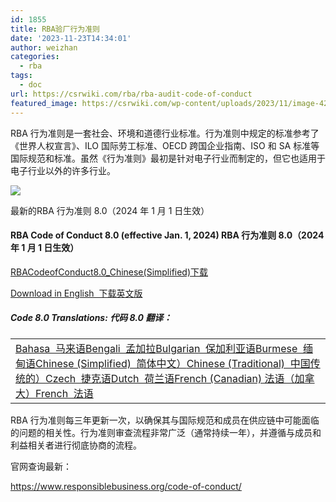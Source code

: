 ```yaml
---
id: 1855
title: RBA验厂行为准则
date: '2023-11-23T14:34:01'
author: weizhan
categories:
  - rba
tags:
  - doc
url: https://csrwiki.com/rba/rba-audit-code-of-conduct
featured_image: https://csrwiki.com/wp-content/uploads/2023/11/image-42.png
---
```


RBA 行为准则是​​一套社会、环境和道德行业标准。行为准则中规定的标准参考了《世界人权宣言》、ILO 国际劳工标准、OECD 跨国企业指南、ISO 和 SA 标准等国际规范和标准。虽然《行为准则》最初是针对电子行业而制定的，但它也适用于电子行业以外的许多行业。

![](https://csrwiki.com/wp-content/uploads/2023/11/image-42.png)

最新的RBA 行为准则 8.0（2024 年 1 月 1 日生效）

#### RBA Code of Conduct 8.0 (effective Jan. 1, 2024) RBA 行为准则 8.0（2024 年 1 月 1 日生效）

[RBACodeofConduct8.0\_Chinese(Simplified)](https://csrwiki.com/wp-content/uploads/2023/11/RBACodeofConduct8.0_ChineseSimplified.pdf)[下载](https://csrwiki.com/wp-content/uploads/2023/11/RBACodeofConduct8.0_ChineseSimplified.pdf)

[Download in English  下载英文版](https://www.responsiblebusiness.org/media/docs/RBACodeofConduct8.0_English.pdf)

##### Code 8.0 Translations: 代码 8.0 翻译：

|                                                                                                                                                                                                                                                                                                                                                                                                                                                                                                                                                                                                                                                                                                                                                                                                                                                                                                                                                                                                                                                            |
| ---------------------------------------------------------------------------------------------------------------------------------------------------------------------------------------------------------------------------------------------------------------------------------------------------------------------------------------------------------------------------------------------------------------------------------------------------------------------------------------------------------------------------------------------------------------------------------------------------------------------------------------------------------------------------------------------------------------------------------------------------------------------------------------------------------------------------------------------------------------------------------------------------------------------------------------------------------------------------------------------------------------------------------------------------------- |
| [Bahasa  马来语](https://www.responsiblebusiness.org/media/docs/RBACodeofConduct8.0_Bahasa.pdf)[Bengali  孟加拉](https://www.responsiblebusiness.org/media/docs/RBACodeofConduct8.0_Bengali.pdf)[Bulgarian  保加利亚语](https://www.responsiblebusiness.org/media/docs/RBACodeofConduct8.0_Bulgarian.pdf)[Burmese  缅甸语](https://www.responsiblebusiness.org/media/docs/RBACodeofConduct8.0_Burmese.pdf)[Chinese (Simplified)  简体中文）](https://www.responsiblebusiness.org/media/docs/RBACodeofConduct8.0_Chinese\(Simplified\).pdf)[Chinese (Traditional)  中国传统的）](https://www.responsiblebusiness.org/media/docs/RBACodeofConduct8.0_Chinese\(Traditional\).pdf)[Czech  捷克语](https://www.responsiblebusiness.org/media/docs/RBACodeofConduct8.0_Czech.pdf)[Dutch  荷兰语](https://www.responsiblebusiness.org/media/docs/RBACodeofConduct8.0_Dutch.pdf)[French (Canadian) 法语（加拿大）](https://www.responsiblebusiness.org/media/docs/RBACodeofConduct8.0_French\(Canadian\).pdf)[French  法语](https://www.responsiblebusiness.org/media/docs/RBACodeofConduct8.0_French.pdf) |

RBA 行为准则每三年更新一次，以确保其与国际规范和成员在供应链中可能面临的问题的相关性。行为准则审查流程非常广泛（通常持续一年），并遵循与成员和利益相关者进行彻底协商的流程。

官网查询最新：

<https://www.responsiblebusiness.org/code-of-conduct/>
